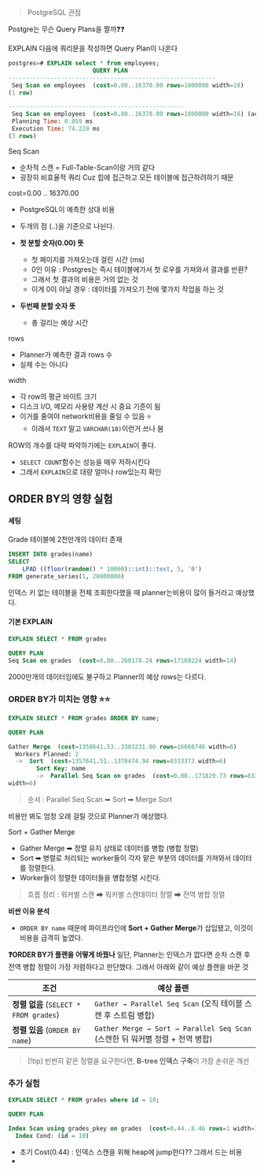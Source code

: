> PostgreSQL 관점 


Postgre는 무슨 Query Plans을 짤까❓❓


EXPLAIN 다음에 쿼리문을 작성하면 Query Plan이 나온다

```SQL 
postgres=# EXPLAIN select * from employees;
                        QUERY PLAN                         
-----------------------------------------------------------
 Seq Scan on employees  (cost=0.00..16370.00 rows=1000000 width=18)
(1 row)

--------------------------------------------------
 Seq Scan on employees  (cost=0.00..16370.00 rows=1000000 width=18) (actual time=0.070..50.091 rows=1000000 loops=1)
 Planning Time: 0.059 ms
 Execution Time: 74.229 ms
(3 rows)
```

Seq Scan
- 순차적 스캔 = Full-Table-Scan이랑 거의 같다 
- 굉장히 비효율적 쿼리 Cuz 힙에 접근하고 모든 테이블에 접근하려하기 때문 

cost=0.00 .. 16370.00 
- PostgreSQL이 예측한 상대 비용
- 두개의 점 (..)을 기준으로 나뉜다.
- **첫 분할 숫자(0.00) 뜻**
	- 첫 페이지를 가져오는데 걸린 시간 (ms)
	- 0인 이유 : Postgres는 즉시 테이블에가서 첫 로우를 가져와서 결과를 반환?
	- 그래서 첫 결과의 비용은 거의 없는 것 
	- 이게 0이 아닐 경우 : 데이터를 가져오기 전에 몇가지 작업을 하는 것 
	  
- **두번째 분할 숫자 뜻** 
	- 총 걸리는 예상 시간 

rows 
- Planner가 예측한 결과 rows 수 
- 실제 수는 아니다 

width 
- 각 row의 평균 바이트 크기 
- 디스크 I/O, 메모리 사용량 계산 시 중요 기준이 됨
- 이거를 줄여야 network비용을 줄일 수 있음 ⭐
	- 이래서 `TEXT` 말고 `VARCHAR(10)`이런거 쓰나 봄 


ROW의 개수를 대략 파악하기에는 `EXPLAIN`이 좋다. 
- `SELECT COUNT`함수는 성능을 매우 저하시킨다
- 그래서 `EXPLAIN`으로 대량 얼마나 row있는지 확인 


## ORDER BY의 영향 실험 

#### 세팅 
Grade 테이블에 2천만개의 데이터 존재 
```SQL 
INSERT INTO grades(name)
SELECT 
    LPAD ((floor(random() * 10000)::int)::text, 5, '0')
FROM generate_series(1, 20000000) 
```

인덱스 키 없는 테이블을 전체 조회한다했을 때 planner는비용이 많이 들거라고 예상했다.

#### 기본 EXPLAIN
```SQL
EXPLAIN SELECT * FROM grades 

QUERY PLAN
Seq Scan on grades  (cost=0.00..260178.24 rows=17168224 width=14)
```
2000만개의 데이터임에도 불구하고 Planner의 예상 rows는 다르다.


### ORDER BY가 미치는 영향 ⭐⭐
```SQL 
EXPLAIN SELECT * FROM grades ORDER BY name;

QUERY PLAN

Gather Merge  (cost=1358641.53..3303231.00 rows=16666746 width=6)
  Workers Planned: 2
  ->  Sort  (cost=1357641.51..1378474.94 rows=8333373 width=6)
        Sort Key: name		        
        ->  Parallel Seq Scan on grades  (cost=0.00..171829.73 rows=8333373 
width=6)
```
> 순서 : Parallel Seq Scan ➡ Sort ➡ Merge Sort

비용만 봐도 엄청 오래 걸릴 것으로 Planner가 예상했다.

Sort + Gather Merge
- Gather Merge ➡ 정렬 유지 상태로 데이터를 병합 (병합 정렬)
- Sort ➡ 병렬로 처리되는 worker들이 각자 맡은 부분의 데이터를 가져와서 데이터를 정렬한다.
- Worker들이 정렬한 데이터들을 병합정렬 시킨다. 

> 흐름 정리 : 워커별 스캔 ➡ 워커별 스캔데이터 정렬 ➡ 전역 병합 정렬 

**비싼 이유 분석** 
- `ORDER BY name` 때문에 파이프라인에 **Sort + Gather Merge**가 삽입됐고, 이것이 비용을 급격히 높였다.


**❓ORDER BY가 플랜을 어떻게 바꿨나**
일단, Planner는 인덱스가 없다면 순차 스캔 후 전역 병합 정렬이 가장 저렴하다고 판단했다.
그래서 아래와 같이 예상 플랜을 바꾼 것 

| 조건                                 | 예상 플랜                                                            |
| ---------------------------------- | ---------------------------------------------------------------- |
| **정렬 없음** (`SELECT * FROM grades`) | `Gather → Parallel Seq Scan` (오직 테이블 스캔 후 스트림 병합)                |
| **정렬 있음** (`ORDER BY name`)        | `Gather Merge → Sort → Parallel Seq Scan` (스캔한 뒤 워커별 정렬 + 전역 병합) |

>[!tip] 빈번히 같은 정렬을 요구한다면, **B-tree 인덱스 구축**이 가장 손쉬운 개선


### 추가 실험 

```SQL 
EXPLAIN SELECT * FROM grades where id = 10;

QUERY PLAN

Index Scan using grades_pkey on grades  (cost=0.44..8.46 rows=1 width=10)
  Index Cond: (id = 10)
```
- 초기 Cost(0.44) : 인덱스 스캔을 위해 heap에 jump한다?? 그래서 드는 비용 
- 
